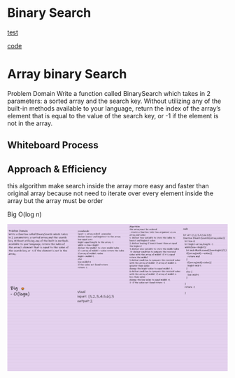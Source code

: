 # Binary Search 

[test](Binarry.test.js)

[code](binarySearch.js)

# Array binary Search

Problem Domain
Write a function called BinarySearch which takes in 2 parameters: a sorted array and the search key. Without utilizing any of the built-in methods available to your language, return the index of the array’s element that is equal to the value of the search key, or -1 if the element is not in the array.
## Whiteboard Process




 ## Approach & Efficiency

this algorithm make search inside the array more easy and faster than original array because not need to iterate over every element inside the array but the array must be order

 Big O(log n)

 ![array-binary](./binarySearch.png)
